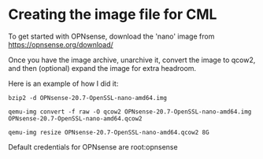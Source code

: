 # Creating the image file for CML

To get started with OPNsense, download the 'nano' image from https://opnsense.org/download/

Once you have the image archive, unarchive it, convert the image to qcow2, and then (optional) expand the image for extra headroom.

Here is an example of how I did it:

`bzip2 -d OPNsense-20.7-OpenSSL-nano-amd64.img`

`qemu-img convert -f raw -O qcow2 OPNsense-20.7-OpenSSL-nano-amd64.img OPNsense-20.7-OpenSSL-nano-amd64.qcow2`

`qemu-img resize OPNsense-20.7-OpenSSL-nano-amd64.qcow2 8G`

Default credentials for OPNsense are root:opnsense
